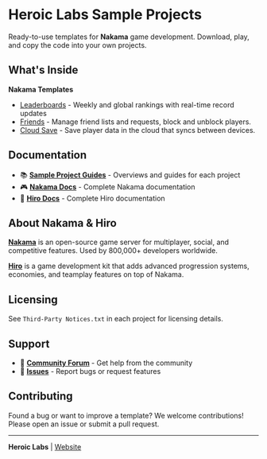 # Heroic Labs Sample Projects

Ready-to-use templates for **Nakama** game development. Download, play, and copy the code into your own projects.

## What's Inside

**Nakama Templates**

- [Leaderboards](./UnityNakamaLeaderboards/) - Weekly and global rankings with real-time record updates
- [Friends](./UnityNakamaFriends/) - Manage friend lists and requests, block and unblock players.
- [Cloud Save](./UnityNakamaCloudSave/) - Save player data in the cloud that syncs between devices.

## Documentation

- 📚 **[Sample Project Guides](https://heroiclabs.com/docs/sample-projects)** - Overviews and guides for each project
- 🎮 **[Nakama Docs](https://heroiclabs.com/docs/nakama/)** - Complete Nakama documentation
- 🚀 **[Hiro Docs](https://heroiclabs.com/docs/hiro/)** - Complete Hiro documentation

## About Nakama & Hiro

**[Nakama](https://heroiclabs.com/nakama/)** is an open-source game server for multiplayer, social, and competitive features. Used by 800,000+ developers worldwide.

**[Hiro](https://heroiclabs.com/hiro/)** is a game development kit that adds advanced progression systems, economies, and teamplay features on top of Nakama.

## Licensing

See `Third-Party Notices.txt` in each project for licensing details.

## Support

- 💬 **[Community Forum](https://forum.heroiclabs.com/)** - Get help from the community
- 🐛 **[Issues](https://github.com/heroiclabs/sample-projects/issues)** - Report bugs or request features

## Contributing

Found a bug or want to improve a template? We welcome contributions! Please open an issue or submit a pull request.

---

**Heroic Labs** | [Website](https://heroiclabs.com/)
